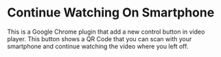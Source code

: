 # Continue Watching On Smartphone

This is a Google Chrome plugin that add a new control button in video player. This button shows a QR Code that you can scan with your smartphone and continue watching the video where you left off.